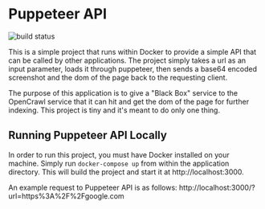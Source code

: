 # Puppeteer API
![build status](https://api.travis-ci.org/OpenSearchEngine/PuppeteerAPI.svg?branch=master "Build Status")

This is a simple project that runs within Docker to provide a simple API that can be called by other applications. The
project simply takes a url as an input parameter, loads it through puppeteer, then sends a base64 encoded screenshot and
the dom of the page back to the requesting client.

The purpose of this application is to give a "Black Box" service to the OpenCrawl service that it can hit and get the dom
of the page for further indexing. This project is tiny and it's meant to do only one thing.

## Running Puppeteer API Locally
In order to run this project, you must have Docker installed on your machine. Simply run `docker-compose up` from within
the application directory. This will build the project and start it at http://localhost:3000.

An example request to Puppeteer API is as follows:
http://localhost:3000/?url=https%3A%2F%2Fgoogle.com